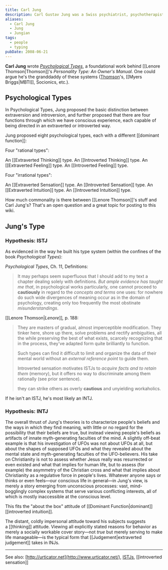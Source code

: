 ```yaml
---
title: Carl Jung
description: Carl Gustav Jung was a Swiss psychiatrist, psychotherapist, psychologist and pioneering evolutionary theorist who founded the school of analytical psychology.
aliases:
  - Carl Jung
  - Jung
  - Jungian
tags:
  - people
  - typing
pubDate: 2008-06-21
---
```


**Carl Jung** wrote [_Psychological Types_](https://www.amazon.ca/Psychological-Types-Carl-Jung/dp/1138687421), a foundational work behind [[Lenore Thomson|Thomson]]'s _Personality Type: An Owner's Manual_. One could argue he's the granddaddy of these systems ([Thomson](./lenore-thomson)'s, [[Myers Briggs|MBTI]], Socionics, etc.).

## Psychological Types

In Psychological Types, Jung proposed the basic distinction between extraversion and introversion, and further proposed that there are four functions through which we have conscious experience, each capable of being directed in an extraverted or introverted way.

Jung proposed eight psychological types, each with a different [[dominant function]]:

Four "rational types":

An [[Extraverted Thinking]] type.
An [[Introverted Thinking]] type.
An [[Extraverted Feeling]] type.
An [[Introverted Feeling]] type.

Four "irrational types":

An [[Extraverted Sensation]] type.
An [[Introverted Sensation]] type.
An [[Extraverted Intuition]] type.
An [[Introverted Intuition]] type.

How much commonality is there between [[Lenore Thomson]]'s stuff and Carl Jung's? That's an open question and a great topic for posting to this wiki.

## Jung's Type

### Hypothesis: ISTJ

As evidenced in the way he built his type system (within the confines of the book _Psychological Types_):

_Psychological Types_, Ch. 11, Definitions:

> It may perhaps seem superfluous that I should add to my text a chapter dealing solely with definitions. _But ample evidence has taught me that_, in psychological works particularly, one cannot proceed to **cautiously** in regard to the _concepts and terms_ one uses: for nowhere do such wide divergences of meaning occur as in the domain of psychology, creating only too frequently the most obstinate _misunderstandings_.

[[Lenore Thomson|_Lenore_]]_,_ p. 188:

> They are masters of gradual, almost imperceptible modification. They tinker here, shore up there, solve problems and rectify ambiguities, all the while preserving the best of what exists, scarcely recognizing that in the process, they've adapted form quite brilliantly to function.
>
> Such types can find it difficult to limit and organize the data of their mental world without an _external reference point_ to guide them.
>
> Introverted sensation motivates ISTJs to _acquire facts and to retain them_ (memory), but it offers no way to discriminate among them rationally (see prior sentence).
>
> they can strike others as overly **cautious** and unyielding workaholics.

If he isn't an ISTJ, he's most likely an INTJ.

### Hypothesis: INTJ

The overall thrust of Jung's theories is to characterize people's beliefs and the ways in which they find meaning, with little or no regard for the possibility that their beliefs are true, but instead viewing people's beliefs as artifacts of innate myth-generating faculties of the mind. A slightly off-beat example is that his investigation of UFOs was not about UFOs at all, but about the shapes of supposed UFOs and what they revealed about the mental state and myth-generating faculties of the UFO-believers. His take on Christianity is not to assess whether Jesus really was resurrected or even existed and what that implies for human life, but to assess (for example) the asymmetry of the Christian cross and what that implies about Christianity as a regulative force in people's lives. Whatever anyone says or thinks or even feels—our conscious life in general—in Jung's view, is merely a story emerging from unconscious processes: vast, mind-bogglingly complex systems that serve various conflicting interests, all of which is mostly inaccessible at the conscious level.

This fits the "about the box" attitude of [[Dominant Function|dominant]] [[introverted intuition]].

The distant, coldly impersonal attitude toward his subjects suggests a [[thinking]] attitude. Viewing all explicitly stated reasons for behavior as merely a socially workable cover story—not *true* but merely serving to make life manageable—is the typical form that [[Judgement|extraverted judgement]] takes in INJs.

---

See also: [http://urticator.net](http://www.urticator.net/), [ISTJs](https://web.archive.org/web/20071215001911/http://greenlightwiki.com/lenore-exegesis/ISTJs), [[introverted sensation]]
